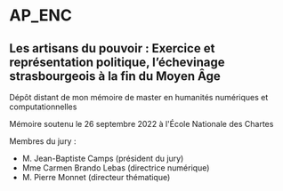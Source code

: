 # AP_ENC
## Les artisans du pouvoir : Exercice et représentation politique, l’échevinage strasbourgeois à la fin du Moyen Âge

Dépôt distant de mon mémoire de master en humanités numériques et computationnelles 

Mémoire soutenu le 26 septembre 2022 à l'École Nationale des Chartes

Membres du jury :
- M. Jean-Baptiste Camps (président du jury)
- Mme Carmen Brando Lebas (directrice numérique)
- M. Pierre Monnet (directeur thématique)
